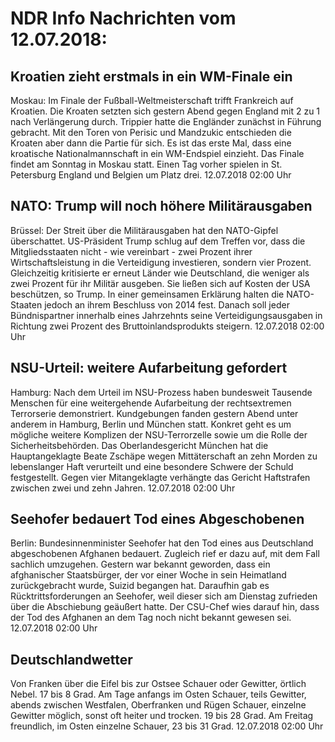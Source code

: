 # NDR Info Nachrichten vom 12.07.2018:


## Kroatien zieht erstmals in ein WM-Finale ein
Moskau: Im Finale der Fußball-Weltmeisterschaft trifft Frankreich auf Kroatien. Die Kroaten setzten sich gestern Abend gegen England mit 2 zu 1 nach Verlängerung durch. Trippier hatte die Engländer zunächst in Führung gebracht. Mit den Toren von Perisic und Mandzukic entschieden die Kroaten aber dann die Partie für sich. Es ist das erste Mal, dass eine kroatische Nationalmannschaft in ein WM-Endspiel einzieht. Das Finale findet am Sonntag in Moskau statt. Einen Tag vorher spielen in St. Petersburg England und Belgien um Platz drei. 12.07.2018 02:00 Uhr 

## NATO: Trump will noch höhere Militärausgaben
Brüssel: Der Streit über die Militärausgaben hat den NATO-Gipfel überschattet. US-Präsident Trump schlug auf dem Treffen vor, dass die Mitgliedsstaaten nicht - wie vereinbart - zwei Prozent ihrer Wirtschaftsleistung in die Verteidigung investieren, sondern vier Prozent. Gleichzeitig kritisierte er erneut Länder wie Deutschland, die weniger als zwei Prozent für ihr Militär ausgeben. Sie ließen sich auf Kosten der USA beschützen, so Trump. In einer gemeinsamen Erklärung halten die NATO-Staaten jedoch an ihrem Beschluss von 2014 fest. Danach soll jeder Bündnispartner innerhalb eines Jahrzehnts seine Verteidigungsausgaben in Richtung zwei Prozent des Bruttoinlandsprodukts steigern. 12.07.2018 02:00 Uhr 

## NSU-Urteil: weitere Aufarbeitung gefordert
Hamburg: Nach dem Urteil im NSU-Prozess haben bundesweit Tausende Menschen für eine weitergehende Aufarbeitung der rechtsextremen Terrorserie demonstriert. Kundgebungen fanden gestern Abend unter anderem in Hamburg, Berlin und München statt. Konkret geht es um mögliche weitere Komplizen der NSU-Terrorzelle sowie um die Rolle der Sicherheitsbehörden. Das Oberlandesgericht München hat die Hauptangeklagte Beate Zschäpe wegen Mittäterschaft an zehn Morden zu lebenslanger Haft verurteilt und eine besondere Schwere der Schuld festgestellt. Gegen vier Mitangeklagte verhängte das Gericht Haftstrafen zwischen zwei und zehn Jahren. 12.07.2018 02:00 Uhr 

## Seehofer bedauert Tod eines Abgeschobenen
Berlin: Bundesinnenminister Seehofer hat den Tod eines aus Deutschland abgeschobenen Afghanen bedauert. Zugleich rief er dazu auf, mit dem Fall sachlich umzugehen. Gestern war bekannt geworden, dass ein afghanischer Staatsbürger, der vor einer Woche in sein Heimatland zurückgebracht wurde, Suizid begangen hat. Daraufhin gab es Rücktrittsforderungen an Seehofer, weil dieser sich am Dienstag zufrieden über die Abschiebung geäußert hatte. Der CSU-Chef wies darauf hin, dass der Tod des Afghanen an dem Tag noch nicht bekannt gewesen sei. 12.07.2018 02:00 Uhr 

## Deutschlandwetter
Von Franken über die Eifel bis zur Ostsee Schauer oder Gewitter, örtlich Nebel. 17 bis 8 Grad. Am Tage anfangs im Osten Schauer, teils Gewitter, abends zwischen Westfalen, Oberfranken und Rügen Schauer, einzelne Gewitter möglich, sonst oft heiter und trocken. 19 bis 28 Grad. Am Freitag freundlich, im Osten einzelne Schauer, 23 bis 31 Grad. 12.07.2018 02:00 Uhr 
